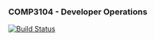 ### COMP3104 - Developer Operations
[![Build Status](https://app.travis-ci.com/Kanav306/comp3104.svg?branch=main)](https://app.travis-ci.com/Kanav306/comp3104)